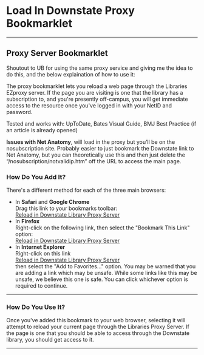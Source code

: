 # Load In Downstate Proxy Bookmarklet

<html lang="en">
<head>
<meta charset="UTF-8">
</head>

<body id="find">

<hr>

<h2>Proxy Server Bookmarklet</h2>

<p>Shoutout to UB for using the same proxy service and giving me the idea to do this, and the below explaination of how to use it: </p>

<p>The proxy bookmarklet lets you reload a web page through the Libraries EZproxy server. If the page you are visiting is one that the library has a subscription to, and you're presently off-campus, you will get immediate access to the resource once you've logged in with your NetID and password.</p>

<p>Tested and works with: UpToDate, Bates Visual Guide, BMJ Best Practice (if an article is already opened)</p>

<p><b>Issues with Net Anatomy</b>, will load in the proxy but you’ll be on the nosubscription site. Probably easier to just bookmark the Downstate link to Net Anatomy, but you can theoretically use this and then just delete the “/nosubscription/notvalidip.htm” off the URL to access the main page.</p>

<h3>How Do You Add It?</h3>

<p>There's a different method for each of the three main browsers:</p>

<ul>
<li>In <strong>Safari</strong> and <strong>Google Chrome</strong><br> Drag this link to your bookmarks toolbar:<br> <a href="javascript:void(location.href=%22http://newproxy.downstate.edu/login?url=%22+location.href)">Reload in Downstate Library Proxy Server</a></li>

<li>In <strong>Firefox</strong><br> Right-click on the following link, then select the "Bookmark This Link" option:<br> <a href="javascript:void(location.href=%22http://newproxy.downstate.edu/login?url=%22+location.href)">Reload in Downstate Library Proxy Server</a></li>

<li>In <strong>Internet Explorer</strong><br> Right-click on this link<br> <a href="javascript:void(location.href=%22http://newproxy.downstate.edu/login?url=%22+location.href)">Reload in Downstate Library Proxy Server</a><br> then select the "Add to Favorites..." option. You may be warned that you are adding a link which may be unsafe. While some links like this may be unsafe, we believe this one is safe. You can click whichever option is required to continue.</li>

</ul>


<hr>


<h3>How Do You Use It?</h3>

<p>Once you've added this bookmark to your web browser, selecting it will attempt to reload your current page through the Libraries Proxy Server. If the page is one that you should be able to access through the Downstate library, you should get access to it.</p>


<hr>
</body>
</html>
